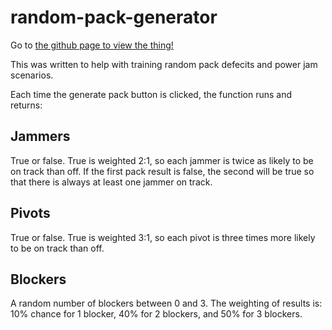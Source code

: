 # random-pack-generator

Go to [the github page to view the thing!](https://gemma418.github.io/random-pack-generator/)

This was written to help with training random pack defecits and power jam scenarios.

Each time the generate pack button is clicked, the function runs and returns:

## Jammers
True or false.
True is weighted 2:1, so each jammer is twice as likely to be on track than off.
If the first pack result is false, the second will be true so that there is always at least one jammer on track.

## Pivots
True or false.
True is weighted 3:1, so each pivot is three times more likely to be on track than off.

## Blockers
A random number of blockers between 0 and 3.
The weighting of results is:
10% chance for 1 blocker, 40% for 2 blockers, and 50% for 3 blockers.
